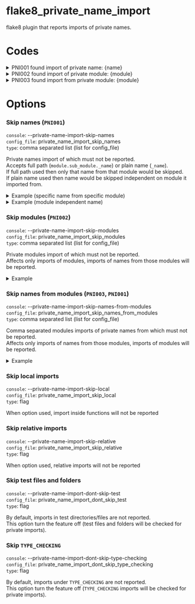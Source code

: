 # flake8_private_name_import
flake8 plugin that reports imports of private names. 

# Codes

<details>
  <summary>PNI001 found import of private name: {name}</summary>

  ```python
  from module import _my_private_name  # PNI001 found import of private name: _my_private_name
  ```

</details>

<details>
  <summary>PNI002 found import of private module: {module}</summary>

  ```python
  import _module  # PNI002 found import of private module: _module
  import module._sub_module  # PNI002 found import of private module: module._sub_module
  ```

</details>

<details>
  <summary>PNI003 found import from private module: {module}</summary>

  ```python
  from _module import name  # PNI003 found import from private module: _module
  from module._sub_module import name  # PNI003 found import from private module: module._sub_module
  ```

</details>

# Options

### Skip names (`PNI001`)

`console`: --private-name-import-skip-names  
`config_file`: private_name_import_skip_names  
`type`: comma separated list (list for config_file)

Private names import of which must not be reported.  
Accepts full path (`module.sub_module._name`) or plain name (`_name`).  
If full path used then only that name from that module would be skipped.  
If plain name used then name would be skipped independent on module it imported from.

<details>
  <summary>Example (specific name from specific module)</summary>
  
  ```text
  flake8 --private-name-import-skip-names=module.sub_module._function,module.sub_module._Class
  ```

  ```python
  from module.sub_module import _function, _Class  # both skipped
  from module.sub_module import _CONSTANT  # PNI001 found import of private name: _CONSTANT
  ```

</details>

<details>
  <summary>Example (module independent name)</summary>
  
  ```text
  flake8 --private-name-import-skip-names=_function,_Class
  ```

  ```python
  from module import _function, _Class  # both skipped
  from module.sub_module import _function, _Class  # both skipped
  from module.sub_module import _CONSTANT  # PNI001 found import of private name: _CONSTANT
  ```

</details>

### Skip modules (`PNI002`)

`console`: --private-name-import-skip-modules  
`config_file`: private_name_import_skip_modules  
`type`: comma separated list (list for config_file)
 
Private modules import of which must not be reported.  
Affects only imports of modules, imports of names from those modules will be reported.

<details>
  <summary>Example</summary>
  
  ```text
  flake8 --private-name-import-skip-modules=_module,module._sub_module
  ```

  ```python
  import _module  # skipped
  import module._sub_module  # skipped
  from _module import name  # PNI003 found import from private module: _module
  ```

</details>

### Skip names from modules (`PNI003`, `PNI001`)

`console`: --private-name-import-skip-names-from-modules  
`config_file`: private_name_import_skip_names_from_modules  
`type`: comma separated list (list for config_file)
 
Comma separated modules imports of private names from which must not be reported.  
Affects only imports of names from those modules, imports of modules will be reported.

<details>
  <summary>Example</summary>
  
  ```text
  flake8 --private-name-import-skip-names-from-modules=_module,module._sub_module
  ```

  ```python
  from _module import name  # skipped
  from module._sub_module import _name  # skipped (both private module and private name)
  import _module  # PNI002 found import of private module: _module
  ```

</details>

### Skip local imports

`console`: --private-name-import-skip-local  
`config_file`: private_name_import_skip_local  
`type`: flag
 
When option used, import inside functions will not be reported

### Skip relative imports

`console`: --private-name-import-skip-relative  
`config_file`: private_name_import_skip_relative  
`type`: flag
 
When option used, relative imports will not be reported

### Skip test files and folders

`console`: --private-name-import-dont-skip-test  
`config_file`: private_name_import_dont_skip_test  
`type`: flag
 
By default, imports in test directories/files are not reported.  
This option turn the feature off (test files and folders will be checked for private imports).

### Skip `TYPE_CHECKING`

`console`: --private-name-import-dont-skip-type-checking  
`config_file`: private_name_import_dont_skip_type_checking  
`type`: flag
 
By default, imports under `TYPE_CHECKING` are not reported.  
This option turn the feature off (`TYPE_CHECKING` imports will be checked for private imports).
